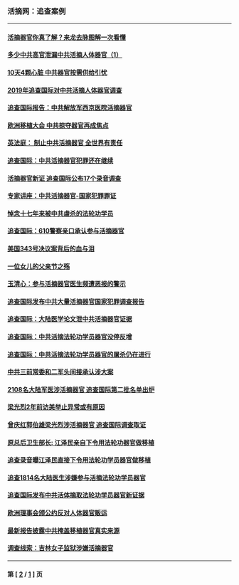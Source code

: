 ### 活摘网：追查案例
---
#### [活摘器官你真了解？来龙去脉图解一次看懂](../../pages/nf5880/n13013820.md?05100430) 
#### [多少中共高官泄漏中共活摘人体器官（1）](../../pages/nf5880/n12671234.md?05100430) 
#### [10天4颗心脏 中共器官按需供给引忧](../../pages/nf5880/n12326366.md?05100430) 
#### [2019年追查国际对中共活摘人体器官调查](../../pages/nf5880/n11917733.md?05100430) 
#### [追查国际报告：中共解放军西京医院活摘器官](../../pages/nf5880/n11838359.md?05100430) 
#### [欧洲移植大会 中共掠夺器官再成焦点](../../pages/nf5880/n11538883.md?05100430) 
#### [英法庭： 制止中共活摘器官 全世界有责任](../../pages/nf5880/n11330691.md?05100430) 
#### [追查国际：中共活摘器官犯罪还在继续](../../pages/nf5880/n11218301.md?05100430) 
#### [活摘器官新证 追查国际公布17个录音调查](../../pages/nf5880/n10897744.md?05100430) 
#### [专家讲座：中共活摘器官-国家犯罪罪证](../../pages/nf5880/n8828153.md?05100430) 
#### [悼念十七年来被中共虐杀的法轮功学员](../../pages/nf5880/n8124823.md?05100430) 
#### [追查国际：610警察亲口承认参与活摘器官](../../pages/nf5880/n8109067.md?05100430) 
#### [美国343号决议案背后的血与泪](../../pages/nf5880/n8020684.md?05100430) 
#### [一位女儿的父亲节之殇](../../pages/nf5880/n8014122.md?05100430) 
#### [玉清心：参与活摘器官医生频遭恶报的警示](../../pages/nf5880/n4637546.md?05100430) 
#### [追查国际发布中共大量活摘器官国家犯罪调查报告](../../pages/nf5880/n4613428.md?05100430) 
#### [追查国际：大陆医学论文泄中共活摘器官证据](../../pages/nf5880/n4608794.md?05100430) 
#### [追查国际：中共活摘法轮功学员器官没停反增](../../pages/nf5880/n4584075.md?05100430) 
#### [追查国际：中共活摘法轮功学员器官的屠杀仍在进行](../../pages/nf5880/n4299154.md?05100430) 
#### [中共三前常委和二军头间接承认涉大案](../../pages/nf5880/n4286244.md?05100430) 
#### [2108名大陆军医涉活摘器官 追查国际第二批名单出炉](../../pages/nf5880/n4284769.md?05100430) 
#### [梁光烈2年前访美举止异常或有原因](../../pages/nf5880/n4279686.md?05100430) 
#### [曾庆红郭伯雄梁光烈涉活摘器官 追查国际调查取证](../../pages/nf5880/n4278462.md?05100430) 
#### [原总后卫生部长: 江泽民亲自下令用法轮功器官做移植](../../pages/nf5880/n4263864.md?05100430) 
#### [追查录音曝江泽民直接下令用法轮功学员器官做移植](../../pages/nf5880/n4261268.md?05100430) 
#### [追查1814名大陆医生涉嫌参与活摘法轮功学员器官](../../pages/nf5880/n4259055.md?05100430) 
#### [追查国际发布中共活体摘取法轮功学员器官新证据](../../pages/nf5880/n4258255.md?05100430) 
#### [欧洲理事会颁公约反对人体器官贩运](../../pages/nf5880/n4206955.md?05100430) 
#### [最新报告披露中共掩盖移植器官真实来源](../../pages/nf5880/n4140084.md?05100430) 
#### [调查线索：吉林女子监狱涉嫌活摘器官](../../pages/nf5880/n4044366.md?05100430) 

---
#### 第 [ [2](./2.md?05100430) / [1](./1.md?05100430) ] 页
